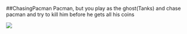 ##ChasingPacman
Pacman, but you play as the ghost(Tanks) and chase pacman and try to kill him before he gets all his coins


<img src= "ChasingPacmanClip.mp4"/>
